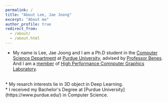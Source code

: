 ```yaml
---
permalink: /
title: "About Lee, Jae Joong"
excerpt: "About me"
author_profile: true
redirect_from: 
  - /about/
  - /about.html
---
```



* My name is Lee, Jae Joong and I am a Ph.D student in the [Computer Science Department](https://www.cs.purdue.edu/) at [Purdue University](https://www.purdue.edu/), advised by [Professor Benes](http://hpcg.purdue.edu/bbenes/). And I am a [member](http://hpcg.purdue.edu/bbenes/students/) of [High Performance Comnputer Graphics Laboratory](http://hpcg.purdue.edu/).
<br/>
* My resarch interests lie in 3D object in Deep Learning.
<br/>
* I received my Bachelor's Degree at [Purdue University](https://www.purdue.edu/) in Computer Science.
